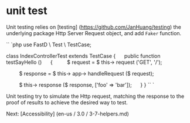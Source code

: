 # unit test

Unit testing relies on [testing] (https://github.com/JanHuang/testing) the underlying package Http Server Request object, and add `Faker` function.

`` `php
use FastD \ Test \ TestCase;


class IndexControllerTest extends TestCase
{
     public function testSayHello ()
     {
         $ request = $ this-> request ('GET', '/');

         $ response = $ this-> app-> handleRequest ($ request);

         $ this-> response ($ response, ['foo' => 'bar']);
     }
}
`` `

Unit testing try to simulate the Http request, matching the response to the proof of results to achieve the desired way to test.

Next: [Accessibility] (en-us / 3.0 / 3-7-helpers.md)